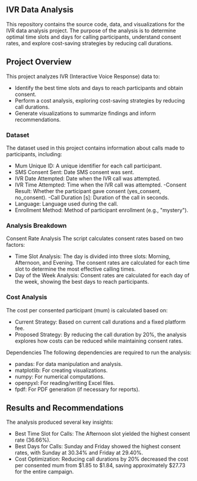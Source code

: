 ## IVR Data Analysis

This repository contains the source code, data, and visualizations for the IVR data analysis project. The purpose of the analysis is to determine optimal time slots and days for calling participants, understand consent rates, and explore cost-saving strategies by reducing call durations.

## Project Overview

This project analyzes IVR (Interactive Voice Response) data to:

- Identify the best time slots and days to reach participants and obtain consent.
- Perform a cost analysis, exploring cost-saving strategies by reducing call durations.
- Generate visualizations to summarize findings and inform recommendations.

### Dataset

The dataset used in this project contains information about calls made to participants, including:

- Mum Unique ID: A unique identifier for each call participant.
- SMS Consent Sent: Date SMS consent was sent.
- IVR Date Attempted: Date when the IVR call was attempted.
- IVR Time Attempted: Time when the IVR call was attempted.
  -Consent Result: Whether the participant gave consent (yes_consent, no_consent).
  -Call Duration [s]: Duration of the call in seconds.
- Language: Language used during the call.
- Enrollment Method: Method of participant enrollment (e.g., "mystery").

### Analysis Breakdown

Consent Rate Analysis
The script calculates consent rates based on two factors:

- Time Slot Analysis: The day is divided into three slots: Morning, Afternoon, and Evening. The consent rates are calculated for each time slot to determine the most effective calling times.
- Day of the Week Analysis: Consent rates are calculated for each day of the week, showing the best days to reach participants.

### Cost Analysis

The cost per consented participant (mum) is calculated based on:

- Current Strategy: Based on current call durations and a fixed platform fee.
- Proposed Strategy: By reducing the call duration by 20%, the analysis explores how costs can be reduced while maintaining consent rates.

Dependencies
The following dependencies are required to run the analysis:

- pandas: For data manipulation and analysis.
- matplotlib: For creating visualizations.
- numpy: For numerical computations.
- openpyxl: For reading/writing Excel files.
- fpdf: For PDF generation (if necessary for reports).

## Results and Recommendations

The analysis produced several key insights:

- Best Time Slot for Calls: The Afternoon slot yielded the highest consent rate (36.66%).
- Best Days for Calls: Sunday and Friday showed the highest consent rates, with Sunday at 30.34% and Friday at 29.40%.
- Cost Optimization: Reducing call durations by 20% decreased the cost per consented mum from $1.85 to $1.84, saving approximately $27.73 for the entire campaign.
